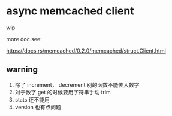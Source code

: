 # async memcached client

wip

more doc see:

https://docs.rs/memcached/0.2.0/memcached/struct.Client.html

## warning

1. 除了 increment， decrement 别的函数不能传入数字
1. 对于数字 get 的时候要用字符串手动 trim
1. stats 还不能用
1. version 也有点问题
